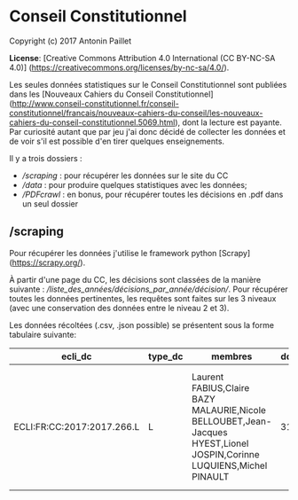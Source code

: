 Conseil Constitutionnel
=============================

Copyright (c) 2017 Antonin Paillet

**License**: [Creative Commons Attribution 4.0 International (CC BY-NC-SA 4.0)]
(https://creativecommons.org/licenses/by-nc-sa/4.0/).  

Les seules données statistiques sur le Conseil Constitutionnel sont publiées dans les [Nouveaux Cahiers du Conseil Constitutionnel] 
(http://www.conseil-constitutionnel.fr/conseil-constitutionnel/francais/nouveaux-cahiers-du-conseil/les-nouveaux-cahiers-du-conseil-constitutionnel.5069.html),
dont la lecture est payante. Par curiosité autant que par jeu j'ai donc décidé de collecter les données et de voir s'il est possible d'en tirer quelques enseignements. 

Il y a trois dossiers : 
* */scraping* : pour récupérer les données sur le site du CC
* */data* : pour produire quelques statistiques avec les données;
* */PDFcrawl* : en bonus, pour récupérer toutes les décisions en .pdf dans un seul dossier

## /scraping

Pour récupérer les données j'utilise le framework python [Scrapy] (https://scrapy.org/).

À partir d'une page du CC, les décisions sont classées de la manière suivante : */liste_des_années/décisions_par_année/décision/*. 
Pour récupérer toutes les données pertinentes, les requêtes sont faites sur les 3 niveaux (avec une conservation des données entre le niveau 2 et 3).

Les données récoltées (.csv, .json possible) se présentent sous la forme tabulaire suivante:

| ecli_dc                    | type_dc | membres                                                                                                               | dd | yy   | mm | sol_dc        | objet_dc                                   | num_dc                                                                                                           | link_dc     |   |
|----------------------------|---------|-----------------------------------------------------------------------------------------------------------------------|----|------|----|---------------|--------------------------------------------|------------------------------------------------------------------------------------------------------------------|-------------|---|
| ECLI:FR:CC:2017:2017.266.L | L       | Laurent FABIUS,Claire BAZY MALAURIE,Nicole BELLOUBET,Jean-Jacques HYEST,Lionel JOSPIN,Corinne LUQUIENS,Michel PINAULT | 31 | 2017 | 1  | Règlementaire | JORF n°0029 du 3 février 2017 texte n° 107 | Nature juridique de certaines dispositions de l'article 5 de la loi du 2 juillet 2004 relative à l'octroi de mer | http:// ... |   |
